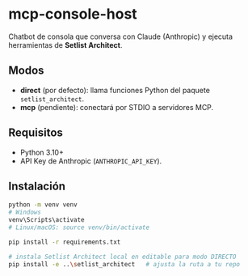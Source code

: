 # mcp-console-host
Chatbot de consola que conversa con Claude (Anthropic) y ejecuta herramientas de **Setlist Architect**.

## Modos
- **direct** (por defecto): llama funciones Python del paquete `setlist_architect`.
- **mcp** (pendiente): conectará por STDIO a servidores MCP.

## Requisitos
- Python 3.10+
- API Key de Anthropic (`ANTHROPIC_API_KEY`).

## Instalación
```bash
python -m venv venv
# Windows
venv\Scripts\activate
# Linux/macOS: source venv/bin/activate

pip install -r requirements.txt

# instala Setlist Architect local en editable para modo DIRECTO
pip install -e ..\setlist_architect   # ajusta la ruta a tu repo